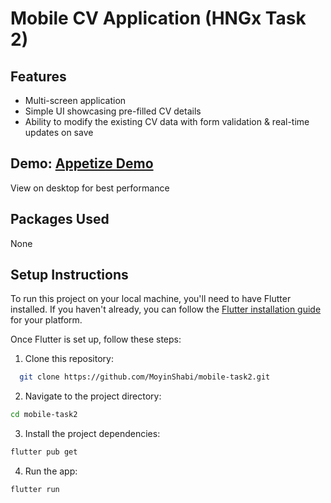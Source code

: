 # Mobile CV Application (HNGx Task 2)

## Features
- Multi-screen application
- Simple UI showcasing pre-filled CV details
- Ability to modify the existing CV data with form validation & real-time updates on save

## Demo: [Appetize Demo](https://appetize.io/app/5dttv6tiuzmgiygiua2tuilf6m?device=pixel7&osVersion=13.0&scale=75) 
View on desktop for best performance

## Packages Used
None
## Setup Instructions
To run this project on your local machine, you'll need to have Flutter installed. If you haven't already, you can follow the [Flutter installation guide](https://flutter.dev/docs/get-started/install) for your platform.

Once Flutter is set up, follow these steps:

1. Clone this repository:

 ```bash
   git clone https://github.com/MoyinShabi/mobile-task2.git
 ```
2. Navigate to the project directory:

 ```bash
cd mobile-task2
 ```
3. Install the project dependencies:

 ```bash
flutter pub get
 ```
4. Run the app:

 ```bash
flutter run
 ```

